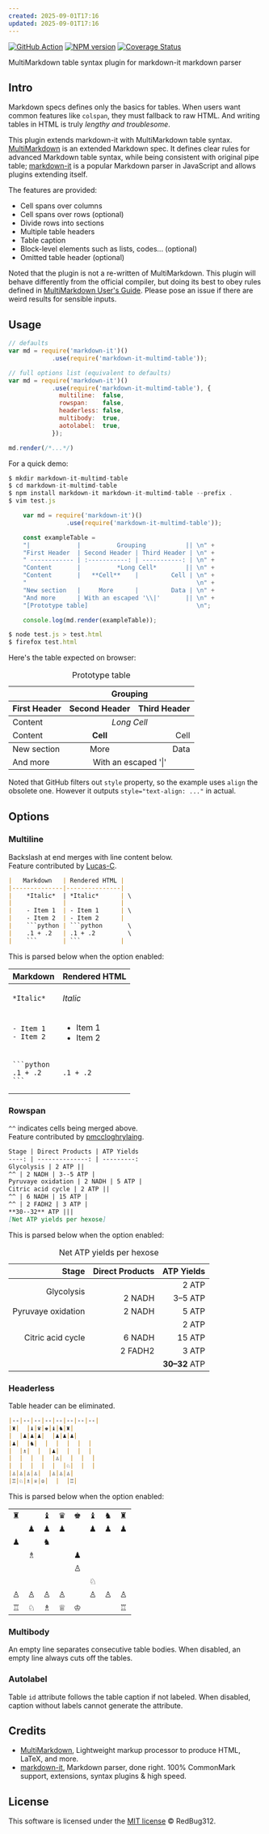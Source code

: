 ```yaml
---
created: 2025-09-01T17:16
updated: 2025-09-01T17:16
---
```

[![GitHub Action](https://github.com/redbug312/markdown-it-multimd-table/workflows/Node.js/badge.svg)](https://github.com/redbug312/markdown-it-multimd-table/actions)
[![NPM version](https://img.shields.io/npm/v/markdown-it-multimd-table.svg?style=flat)](https://www.npmjs.org/package/markdown-it-multimd-table)
[![Coverage Status](https://coveralls.io/repos/redbug312/markdown-it-multimd-table/badge.svg?branch=master&service=github)](https://coveralls.io/github/redbug312/markdown-it-multimd-table?branch=master)

MultiMarkdown table syntax plugin for markdown-it markdown parser

## Intro

Markdown specs defines only the basics for tables. When users want common
features like `colspan`, they must fallback to raw HTML. And writing tables in
HTML is truly *lengthy and troublesome*.

This plugin extends markdown-it with MultiMarkdown table syntax.
[MultiMarkdown][mmd6] is an extended Markdown spec. It defines clear rules for
advanced Markdown table syntax, while being consistent with original pipe
table; [markdown-it][mdit] is a popular Markdown parser in JavaScript and
allows plugins extending itself.

[mmd6]: https://fletcher.github.io/MultiMarkdown-6/
[mdit]: https://markdown-it.github.io/

The features are provided:
- Cell spans over columns
- Cell spans over rows (optional)
- Divide rows into sections
- Multiple table headers
- Table caption
- Block-level elements such as lists, codes... (optional)
- Omitted table header (optional)

Noted that the plugin is not a re-written of MultiMarkdown. This plugin will
behave differently from the official compiler, but doing its best to obey rules
defined in [MultiMarkdown User's Guide][mmd6-table]. Please pose an issue if
there are weird results for sensible inputs.

[mmd6-table]: https://fletcher.github.io/MultiMarkdown-6/syntax/tables.html

## Usage

```javascript
// defaults
var md = require('markdown-it')()
            .use(require('markdown-it-multimd-table'));

// full options list (equivalent to defaults)
var md = require('markdown-it')()
            .use(require('markdown-it-multimd-table'), {
              multiline:  false,
              rowspan:    false,
              headerless: false,
              multibody:  true,
              aotolabel:  true,
            });

md.render(/*...*/)
```

For a quick demo:
```javascript
$ mkdir markdown-it-multimd-table
$ cd markdown-it-multimd-table
$ npm install markdown-it markdown-it-multimd-table --prefix .
$ vim test.js

    var md = require('markdown-it')()
                .use(require('markdown-it-multimd-table'));

    const exampleTable =
    "|             |          Grouping           || \n" +
    "First Header  | Second Header | Third Header | \n" +
    " ------------ | :-----------: | -----------: | \n" +
    "Content       |          *Long Cell*        || \n" +
    "Content       |   **Cell**    |         Cell | \n" +
    "                                               \n" +
    "New section   |     More      |         Data | \n" +
    "And more      | With an escaped '\\|'       || \n" +
    "[Prototype table]                              \n";

    console.log(md.render(exampleTable));

$ node test.js > test.html
$ firefox test.html
```

Here's the table expected on browser:

<table>
<thead>
<tr>
<th></th>
<th align="center" colspan="2">Grouping</th>
</tr>
<tr>
<th>First Header</th>
<th align="center">Second Header</th>
<th align="right">Third Header</th>
</tr>
</thead>
<tbody>
<tr>
<td>Content</td>
<td align="center" colspan="2"><em>Long Cell</em></td>
</tr>
<tr>
<td>Content</td>
<td align="center"><strong>Cell</strong></td>
<td align="right">Cell</td>
</tr>
</tbody>
<tbody>
<tr>
<td>New section</td>
<td align="center">More</td>
<td align="right">Data</td>
</tr>
<tr>
<td>And more</td>
<td align="center" colspan="2">With an escaped '|'</td>
</tr>
</tbody>
<caption id="prototypetable">Prototype table</caption>
</table>

Noted that GitHub filters out `style` property, so the example uses `align` the
obsolete one. However it outputs `style="text-align: ..."` in actual.

## Options

### Multiline

Backslash at end merges with line content below.<br>
Feature contributed by [Lucas-C](https://github.com/Lucas-C).

```markdown
|   Markdown   | Rendered HTML |
|--------------|---------------|
|    *Italic*  | *Italic*      | \
|              |               |
|    - Item 1  | - Item 1      | \
|    - Item 2  | - Item 2      |
|    ```python | ```python       \
|    .1 + .2   | .1 + .2         \
|    ```       | ```           |
```

This is parsed below when the option enabled:

<table>
<thead>
<tr>
<th>Markdown</th>
<th>Rendered HTML</th>
</tr>
</thead>
<tbody>
<tr>
<td>
<pre><code>*Italic*
</code></pre>
</td>
<td>
<p><em>Italic</em></p>
</td>
</tr>
<tr>
<td>
<pre><code>- Item 1
- Item 2</code></pre>
</td>
<td>
<ul>
<li>Item 1</li>
<li>Item 2</li>
</ul>
</td>
</tr>
<tr>
<td>
<pre><code>```python
.1 + .2
```</code></pre>
</td>
<td>
<pre><code class="language-python">.1 + .2
</code></pre>
</td>
</tr>
</tbody>
</table>

### Rowspan

`^^` indicates cells being merged above.<br>
Feature contributed by [pmccloghrylaing](https://github.com/pmccloghrylaing).

```markdown
Stage | Direct Products | ATP Yields
----: | --------------: | ---------:
Glycolysis | 2 ATP ||
^^ | 2 NADH | 3--5 ATP |
Pyruvaye oxidation | 2 NADH | 5 ATP |
Citric acid cycle | 2 ATP ||
^^ | 6 NADH | 15 ATP |
^^ | 2 FADH2 | 3 ATP |
**30--32** ATP |||
[Net ATP yields per hexose]
```

This is parsed below when the option enabled:

<table>
<caption id="netatpyieldsperhexose">Net ATP yields per hexose</caption>
<thead>
<tr>
<th align="right">Stage</th>
<th align="right">Direct Products</th>
<th align="right">ATP Yields</th>
</tr>
</thead>
<tbody>
<tr>
<td align="right" rowspan="2">Glycolysis</td>
<td align="right" colspan="2">2 ATP</td>
</tr>
<tr>
<td align="right">2 NADH</td>
<td align="right">3–5 ATP</td>
</tr>
<tr>
<td align="right">Pyruvaye oxidation</td>
<td align="right">2 NADH</td>
<td align="right">5 ATP</td>
</tr>
<tr>
<td align="right" rowspan="3">Citric acid cycle</td>
<td align="right" colspan="2">2 ATP</td>
</tr>
<tr>
<td align="right">6 NADH</td>
<td align="right">15 ATP</td>
</tr>
<tr>
<td align="right">2 FADH2</td>
<td align="right">3 ATP</td>
</tr>
<tr>
<td align="right" colspan="3"><strong>30–32</strong> ATP</td>
</tr>
</tbody>
</table>

### Headerless

Table header can be eliminated.

```markdown
|--|--|--|--|--|--|--|--|
|♜|  |♝|♛|♚|♝|♞|♜|
|  |♟|♟|♟|  |♟|♟|♟|
|♟|  |♞|  |  |  |  |  |
|  |♗|  |  |♟|  |  |  |
|  |  |  |  |♙|  |  |  |
|  |  |  |  |  |♘|  |  |
|♙|♙|♙|♙|  |♙|♙|♙|
|♖|♘|♗|♕|♔|  |  |♖|
```

This is parsed below when the option enabled:

<table>
<tbody>
<tr>
<td>♜</td>
<td></td>
<td>♝</td>
<td>♛</td>
<td>♚</td>
<td>♝</td>
<td>♞</td>
<td>♜</td>
</tr>
<tr>
<td></td>
<td>♟</td>
<td>♟</td>
<td>♟</td>
<td></td>
<td>♟</td>
<td>♟</td>
<td>♟</td>
</tr>
<tr>
<td>♟</td>
<td></td>
<td>♞</td>
<td></td>
<td></td>
<td></td>
<td></td>
<td></td>
</tr>
<tr>
<td></td>
<td>♗</td>
<td></td>
<td></td>
<td>♟</td>
<td></td>
<td></td>
<td></td>
</tr>
<tr>
<td></td>
<td></td>
<td></td>
<td></td>
<td>♙</td>
<td></td>
<td></td>
<td></td>
</tr>
<tr>
<td></td>
<td></td>
<td></td>
<td></td>
<td></td>
<td>♘</td>
<td></td>
<td></td>
</tr>
<tr>
<td>♙</td>
<td>♙</td>
<td>♙</td>
<td>♙</td>
<td></td>
<td>♙</td>
<td>♙</td>
<td>♙</td>
</tr>
<tr>
<td>♖</td>
<td>♘</td>
<td>♗</td>
<td>♕</td>
<td>♔</td>
<td></td>
<td></td>
<td>♖</td>
</tr>
</tbody>
</table>

### Multibody

An empty line separates consecutive table bodies. When disabled, an empty line
always cuts off the tables.

### Autolabel

Table `id` attribute follows the table caption if not labeled. When disabled,
caption without labels cannot generate the attribute.

## Credits

* [MultiMarkdown][mmd6], Lightweight
  markup processor to produce HTML, LaTeX, and more.
* [markdown-it][mdit], Markdown parser, done right.
  100% CommonMark support, extensions, syntax plugins &amp; high speed.

## License

This software is licensed under the [MIT license][license] &copy; RedBug312.

[license]: https://opensource.org/licenses/mit-license.php
